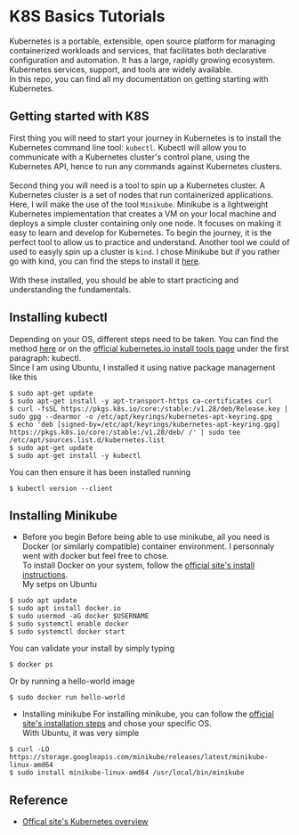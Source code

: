 # K8S Basics Tutorials

Kubernetes is a portable, extensible, open source platform for managing containerized workloads and services, that facilitates both declarative configuration and automation. It has a large, rapidly growing ecosystem. Kubernetes services, support, and tools are widely available.<br/>
In this repo, you can find all my documentation on getting starting with Kubernetes.

## Getting started with K8S

First thing you will need to start your journey in Kubernetes is to install the Kubernetes command line tool: ```kubectl```.
Kubectl will allow you to communicate with a Kubernetes cluster's control plane, using the Kubernetes API, hence to run any 
commands against Kubernetes clusters.<br/><br/>
Second thing you will need is a tool to spin up a Kubernetes cluster. A Kubernetes cluster is a set of nodes that run containerized applications. Here, I will make the use of the tool ```Minikube```. Minikube is a lightweight Kubernetes implementation that creates a VM on your local machine and deploys a simple cluster containing only one node. It focuses on making it easy to learn and develop for Kubernetes. To begin the journey, it is the perfect tool to allow us to practice and understand. Another tool we could of used to easyly spin up a cluster is ```kind```. I chose Minikube but if you rather go with kind, you can find the steps to install it [here](https://kind.sigs.k8s.io/docs/user/quick-start/).<br/><br/>
With these installed, you should be able to start practicing and understanding the fundamentals. 

## Installing kubectl
Depending on your OS, different steps need to be taken. You can find the method [here](https://pwittrock.github.io/docs/tasks/tools/install-kubectl/) or on the [official kubernetes.io install tools page](https://kubernetes.io/docs/tasks/tools/) under the first paragraph: kubectl.<br/>
Since I am using Ubuntu, I installed it using native package management like this
```
$ sudo apt-get update
$ sudo apt-get install -y apt-transport-https ca-certificates curl
$ curl -fsSL https://pkgs.k8s.io/core:/stable:/v1.28/deb/Release.key | sudo gpg --dearmor -o /etc/apt/keyrings/kubernetes-apt-keyring.gpg
$ echo 'deb [signed-by=/etc/apt/keyrings/kubernetes-apt-keyring.gpg] https://pkgs.k8s.io/core:/stable:/v1.28/deb/ /' | sudo tee /etc/apt/sources.list.d/kubernetes.list
$ sudo apt-get update
$ sudo apt-get install -y kubectl
```
You can then ensure it has been installed running
```
$ kubectl version --client
```
## Installing Minikube
* Before you begin
Before being able to use minikube, all you need is Docker (or similarly compatible) container environment. I personnaly went with docker but feel free to chose.<br/>
To install Docker on your system, follow the [official site's install instructions](https://docs.docker.com/engine/install/).<br/>
My setps on Ubuntu
```
$ sudo apt update
$ sudo apt install docker.io
$ sudo usermod -aG docker $USERNAME
$ sudo systemctl enable docker
$ sudo systemctl docker start
```
You can validate your install by simply typing
```
$ docker ps
```
Or by running a hello-world image
```
$ sudo docker run hello-world
```
* Installing minikube
For installing minikube, you can follow the [official site's installation steps](https://minikube.sigs.k8s.io/docs/start/) and chose your specific OS.<br/>
With Ubuntu, it was very simple
```
$ curl -LO https://storage.googleapis.com/minikube/releases/latest/minikube-linux-amd64
$ sudo install minikube-linux-amd64 /usr/local/bin/minikube
```
## Reference
* [Offical site's Kubernetes overview](https://kubernetes.io/docs/concepts/overview/)
